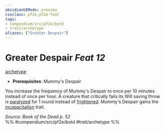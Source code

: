 ```yaml
---
obsidianUIMode: preview
cssclass: pf2e,pf2e-feat
tags:
- compendium/src/pf2e/botd
- trait/archetype
aliases: ["Greater Despair"]
---
```

# Greater Despair  *Feat 12*  
[archetype](../../Rules/traits/archetype.md)  

- **Prerequisites**: Mummy's Despair

You increase the frequency of Mummy's Despair to once per 10 minutes instead of once per hour. A creature that critically fails its Will saving throw is [paralyzed](../../Rules/conditions.md#Paralyzed) for 1 round instead of [frightened](../../Rules/conditions.md#Frightened). Mummy's Despair gains the [incapacitation](../../Rules/traits/incapacitation.md) trait.

*Source: Book of the Dead p. 52*  
%% #compendium/src/pf2e/botd #trait/archetype %%